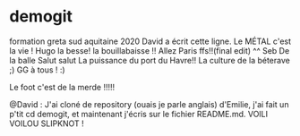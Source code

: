 # demogit
formation greta sud aquitaine 2020
David a écrit cette ligne.
Le MÉTAL c'est la vie ! Hugo
la besse! la bouillabaisse !! Allez Paris ffs!!(final edit) ^^ Seb
De la balle
Salut salut
La puissance du port du Havre!! La culture de la béterave ;) 
GG à tous ! :)

Le foot c'est de la merde !!!!!

@David : J'ai cloné de repository (ouais je parle anglais) d'Emilie, j'ai fait un p'tit cd demogit, et maintenant j'écris sur le fichier README.md. VOILI VOILOU
SLIPKNOT !
